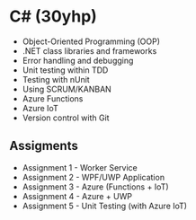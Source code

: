 # C# (30yhp)

-   Object-Oriented Programming (OOP)
-   .NET class libraries and frameworks
-   Error handling and debugging
-   Unit testing within TDD
-   Testing with nUnit
-   Using SCRUM/KANBAN
-   Azure Functions
-   Azure IoT
-   Version control with Git

## Assigments

-   Assignment 1 - Worker Service
-   Assignment 2 - WPF/UWP Application
-   Assignment 3 - Azure (Functions + IoT)
-   Assignment 4 - Azure + UWP
-   Assignment 5 - Unit Testing (with Azure IoT)
